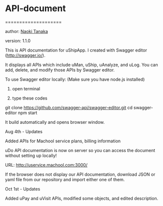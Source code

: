 # API-document
====================

author: [Naoki Tanaka](naoki.tanaka@machool.com)

version: 1.1.0

This is API documentation for uShipApp. I created with Swagger editor (http://swagger.io/). 

It displays all APIs which include uMan, uShip, uAnalyze, and uLog.
You can add, delete, and modify those APIs by Swagger editor.


To use Swagger editor locally:
(Make sure you have node.js installed)


1. open terminal
 

2. type these codes


git clone https://github.com/swagger-api/swagger-editor.git
cd swagger-editor
npm start


It build automatically and opens browser window.

Aug 4th - Updates

Added APIs for Machool service plans, billing information

uDo API documentation is now on server so you can access the document without setting up locally!

URL: http://uservice.machool.com:3000/

If the browser does not display our API documentation, download JSON or yaml file from our repository and import either one of them. 


Oct 1st - Updates

Added uPay and uVisit APIs, modified some objects, and edited description.  
